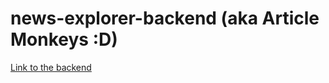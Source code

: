 # news-explorer-backend (aka Article Monkeys :D)
[Link to the backend](https://api.articlemonkeys.students.nomoredomainssbs.ru/)
